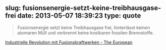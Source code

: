 slug: fusionsenergie-setzt-keine-treibhausgase-frei
date: 2013-05-07 18:39:23
type: quote
---

> Fusionsenergie setzt keine Treibhausgase frei, hinterlässt keinen atomaren Müll und verbrennt keine kostbaren fossilen Brennstoffe.

[Industrielle Revolution mit Fusionskraftwerken - The European](http://www.theeuropean.de/daniel-clery/5985-industrielle-revolution-mit-fusionskraftwerken#5985)
